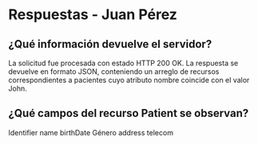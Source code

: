 # Respuestas - Juan Pérez

## ¿Qué información devuelve el servidor?
La solicitud fue procesada con estado HTTP 200 OK. La respuesta se devuelve en formato JSON, conteniendo un arreglo de recursos correspondientes a pacientes cuyo atributo nombre coincide con el valor John.
## ¿Qué campos del recurso Patient se observan?
Identifier
name
birthDate
Género
address
telecom
